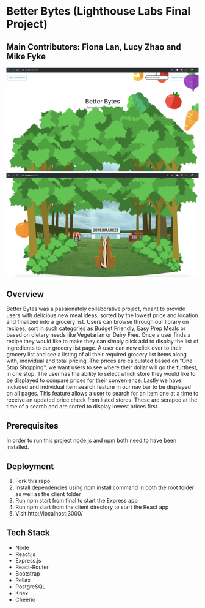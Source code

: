 # Better Bytes (Lighthouse Labs Final Project)

## Main Contributors: Fiona Lan, Lucy Zhao and Mike Fyke

!["Screenshot of Parallax 01"](https://github.com/Fionalan727/Better-Bytes/blob/master/client/build/image/screenshots/Parallax%20ScreenShot01.png)
!["Screenshot of Parallax 02"](https://github.com/Fionalan727/Better-Bytes/blob/master/client/build/image/screenshots/Parallax%20ScreenShot02.png)

## Overview
Better Bytes was a passionately collaborative project, meant to provide users with delicious new meal ideas, sorted by the lowest price and location and finalized into a grocery list.
Users can browse through our library on recipes, sort in such categories as Budget Friendly, Easy Prep Meals or based on dietary needs like Vegetarian or Dairy Free. Once a user finds a recipe they would like to make they can simply click add to display the list of ingredients to our grocery list page. A user can now click over to their grocery list and see a listing of all their required grocery list items along with, individual and total pricing. The prices are calculated based on "One Stop Shopping", we want users to see where their dollar will go the furthest, in one stop. The user has the ability to select which store they would like to be displayed to compare prices for their convenience.
Lastly we have included and individual item search feature in our nav bar to be displayed on all pages. This feature allows a user to search for an item one at a time to receive an updated price check from listed stores. These are scraped at the time of a search and are sorted to display lowest prices first.


## Prerequisites
In order to run this project node.js and npm both need to have been installed.

## Deployment
<ol>
<li>Fork this repo</li>
<li>Install dependencies using npm install command in both the root folder as well as the client folder</li>
<li>Run npm start from final to start the Express app</li>
<li>Run npm start from the client directory to start the React app</li>
<li>Visit http://localhost:3000/</li>
</ol>

## Tech Stack
* Node
* React.js
* Express.js
* React-Router
* Bootstrap
* Rellax
* PostgreSQL
* Knex
* Cheerio
